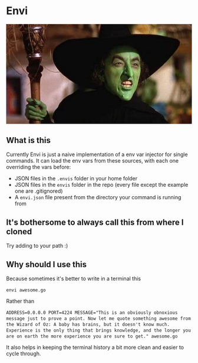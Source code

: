 # Envi

![envi-banner.png](/envi-banner.png)

## What is this

Currently Envi is just a naive implementation of a env var injector for single commands. It can load the env vars from these sources, with each one overriding the vars before:

* JSON files in the `.envis` folder in your home folder
* JSON files in the `envis` folder in the repo (every file except the example one are .gitignored)
* A `envi.json` file present from the directory your command is running from

## It's bothersome to always call this from where I cloned

Try adding to your path :)

## Why should I use this

Because sometimes it's better to write in a terminal this

```shell
envi awesome.go
```

Rather than

```shell
ADDRESS=0.0.0.0 PORT=4224 MESSAGE="This is an obviously obnoxious message just to prove a point. Now let me quote something awesome from the Wizard of Oz: A baby has brains, but it doesn't know much. Experience is the only thing that brings knowledge, and the longer you are on earth the more experience you are sure to get." awesome.go
```

It also helps in keeping the terminal history a bit more clean and easier to cycle through.
